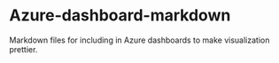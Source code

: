 # Azure-dashboard-markdown
Markdown files for including in Azure dashboards to make visualization prettier.
